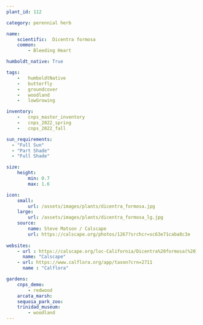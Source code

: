 ```yaml
---
plant_id: 112

category: perennial herb

name: 
    scientific:  Dicentra formosa                     
    common: 
        - Bleeding Heart 

humboldt_native: True

tags: 
    -   humboldtNative
    -   butterfly 
    -   groundcover
    -   woodland
    -   lowGrowing

inventory: 
    -   cnps_master_inventory
    -   cnps_2022_spring
    -   cnps_2022_fall

sun_requirements:
  - "Full Sun"
  - "Part Shade"
  - "Full Shade"

size:
    height: 
        min: 0.7
        max: 1.6

icon: 
    small: 
        url: /assets/images/plants/dicentra_formosa.jpg
    large: 
        url: /assets/images/plants/dicentra_formosa_lg.jpg
    source:
        name: Steve Matson / Calscape
        url: https://calscape.org/photos/1267?srchcr=sc63e71caba8c3e 
 
websites:
    - url : https://calscape.org/loc-California/Dicentra%20formosa(%20) 
      name: "Calscape"
    - url: https://www.calflora.org/app/taxon?crn=2711
      name : "Calflora"

gardens:
    cnps_demo:
        - redwood
    arcata_marsh:
    sequoia_park_zoo:
    trinidad_museum:
        - woodland
---
```

